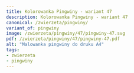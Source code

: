 ```yaml
---
title: Kolorowanka Pingwiny - wariant 47
description: Kolorowanka Pingwiny - wariant 47
canonical: /zwierzeta/pingwiny/
variant_of: pingwiny
image: /zwierzeta/pingwiny/47/pingwiny-47.svg
pdf: /zwierzeta/pingwiny/47/pingwiny-47.pdf
alt: "Malowanka pingwiny do druku A4"
tags:
- zwierzeta
- pingwiny
---
```


